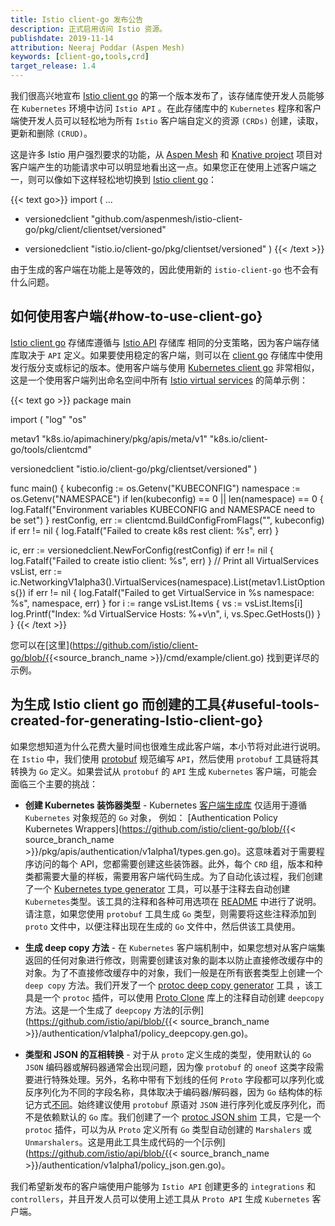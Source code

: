 ```yaml
---
title: Istio client-go 发布公告
description: 正式启用访问 Istio 资源。
publishdate: 2019-11-14
attribution: Neeraj Poddar (Aspen Mesh)
keywords: [client-go,tools,crd]
target_release: 1.4
---
```


我们很高兴地宣布 [Istio client go](https://github.com/istio/client-go) 的第一个版本发布了，该存储库使开发人员能够在 `Kubernetes` 环境中访问 `Istio API` 。在此存储库中的 `Kubernetes` 程序和客户端使开发人员可以轻松地为所有 `Istio` 客户端自定义的资源 `(CRDs)` 创建，读取，更新和删除 `(CRUD)`。

这是许多 Istio 用户强烈要求的功能，从 [Aspen Mesh](https://github.com/aspenmesh/istio-client-go)
和 [Knative project](https://github.com/knative/pkg)  项目对客户端产生的功能请求中可以明显地看出这一点。如果您正在使用上述客户端之一，则可以像如下这样轻松地切换到 [Istio client go](https://github.com/istio/client-go)：

{{< text go>}}
import (
  ...
  - versionedclient "github.com/aspenmesh/istio-client-go/pkg/client/clientset/versioned"
  + versionedclient "istio.io/client-go/pkg/clientset/versioned"
)
{{< /text >}}

由于生成的客户端在功能上是等效的，因此使用新的 `istio-client-go` 也不会有什么问题。

## 如何使用客户端{#how-to-use-client-go}

[Istio client go](https://github.com/istio/client-go) 存储库遵循与 [Istio API](https://github.com/istio/api) 存储库 相同的分支策略，因为客户端存储库取决于 `API` 定义。如果要使用稳定的客户端，则可以在 [client go](https://github.com/istio/client-go) 存储库中使用发行版分支或标记的版本。使用客户端与使用 [Kubernetes client go](https://github.com/kubernetes/client-go) 非常相似，这是一个使用客户端列出命名空间中所有 [Istio
virtual services](/zh/docs/reference/config/networking/virtual-service) 的简单示例：

{{< text go >}}
package main

import (
  "log"
  "os"

  metav1 "k8s.io/apimachinery/pkg/apis/meta/v1"
  "k8s.io/client-go/tools/clientcmd"

  versionedclient "istio.io/client-go/pkg/clientset/versioned"
)

func main() {
  kubeconfig := os.Getenv("KUBECONFIG")
  namespace := os.Getenv("NAMESPACE")
  if len(kubeconfig) == 0 || len(namespace) == 0 {
    log.Fatalf("Environment variables KUBECONFIG and NAMESPACE need to be set")
  }
  restConfig, err := clientcmd.BuildConfigFromFlags("", kubeconfig)
  if err != nil {
    log.Fatalf("Failed to create k8s rest client: %s", err)
  }

  ic, err := versionedclient.NewForConfig(restConfig)
  if err != nil {
    log.Fatalf("Failed to create istio client: %s", err)
  }
  // Print all VirtualServices
  vsList, err := ic.NetworkingV1alpha3().VirtualServices(namespace).List(metav1.ListOptions{})
  if err != nil {
    log.Fatalf("Failed to get VirtualService in %s namespace: %s", namespace, err)
  }
  for i := range vsList.Items {
    vs := vsList.Items[i]
    log.Printf("Index: %d VirtualService Hosts: %+v\n", i, vs.Spec.GetHosts())
  }
}
{{< /text >}}

您可以在[这里](https://github.com/istio/client-go/blob/{{<source_branch_name >}}/cmd/example/client.go) 找到更详尽的示例。

## 为生成 Istio client go 而创建的工具{#useful-tools-created-for-generating-Istio-client-go}

如果您想知道为什么花费大量时间也很难生成此客户端，本小节将对此进行说明。在 `Istio` 中，我们使用 [protobuf](https://developers.google.com/protocol-buffers) 规范编写 `API`，然后使用 `protobuf` 工具链将其转换为 `Go` 定义。如果尝试从 `protobuf` 的 `API` 生成 `Kubernetes` 客户端，可能会面临三个主要的挑战：

* **创建 Kubernetes 装饰器类型** - Kubernetes [客户端生成库](https://github.com/kubernetes/code-generator/tree/master/cmd/client-gen)
仅适用于遵循 `Kubernetes` 对象规范的 `Go` 对象， 例如： [Authentication Policy Kubernetes Wrappers](https://github.com/istio/client-go/blob/{{< source_branch_name >}}/pkg/apis/authentication/v1alpha1/types.gen.go)。这意味着对于需要程序访问的每个 API，您都需要创建这些装饰器。此外，每个 `CRD` 组，版本和种类都需要大量的样板，需要用客户端代码生成。为了自动化该过程，我们创建了一个 [Kubernetes type
generator](https://github.com/istio/tools/tree/master/cmd/kubetype-gen) 工具，可以基于注释去自动创建 `Kubernetes`类型。该工具的注释和各种可用选项在 [README](https://github.com/istio/tools/blob/master/cmd/kubetype-gen/README.md) 中进行了说明。请注意，如果您使用 `protobuf` 工具生成 `Go` 类型，则需要将这些注释添加到 `proto` 文件中，以便注释出现在生成的 `Go` 文件中，然后供该工具使用。

* **生成 deep copy 方法** - 在 `Kubernetes` 客户端机制中，如果您想对从客户端集返回的任何对象进行修改，则需要创建该对象的副本以防止直接修改缓存中的对象。为了不直接修改缓存中的对象，我们一般是在所有嵌套类型上创建一个 `deep copy` 方法。我们开发了一个 [protoc deep copy
generator](https://github.com/istio/tools/tree/master/cmd/protoc-gen-deepcopy) 工具 ，该工具是一个 `protoc` 插件，可以使用 [Proto
Clone](https://godoc.org/github.com/golang/protobuf/proto#Clone) 库上的注释自动创建 `deepcopy` 方法。这是一个生成了 `deepcopy` 方法的[示例](https://github.com/istio/api/blob/{{< source_branch_name >}}/authentication/v1alpha1/policy_deepcopy.gen.go)。

* **类型和 JSON 的互相转换** - 对于从 `proto` 定义生成的类型，使用默认的 `Go JSON` 编码器或解码器通常会出现问题，因为像 `protobuf` 的 `oneof` 这类字段需要进行特殊处理。另外，名称中带有下划线的任何 `Proto` 字段都可以序列化或反序列化为不同的字段名称，具体取决于编码器/解码器，因为 `Go` 结构体的标记方式[不同](https://github.com/istio/istio/issues/17600)。始终建议使用 `protobuf` 原语对 `JSON` 进行序列化或反序列化，而不是依赖默认的 `Go` 库。我们创建了一个 [protoc JSON shim](https://github.com/istio/tools/tree/master/cmd/protoc-gen-jsonshim) 工具，它是一个 `protoc` 插件，可以为从 `Proto` 定义所有 `Go` 类型自动创建的 `Marshalers` 或 `Unmarshalers`。这是用此工具生成代码的一个[示例](https://github.com/istio/api/blob/{{< source_branch_name >}}/authentication/v1alpha1/policy_json.gen.go)。

我们希望新发布的客户端使用户能够为 `Istio API` 创建更多的 `integrations` 和 `controllers`，并且开发人员可以使用上述工具从 `Proto API` 生成 `Kubernetes` 客户端。
